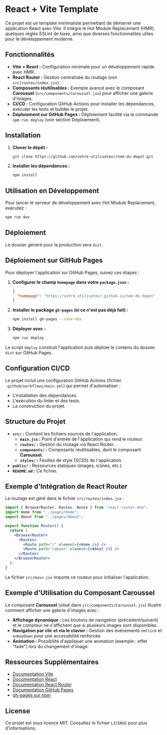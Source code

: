 # React + Vite Template

Ce projet est un template minimaliste permettant de démarrer une application React avec Vite. Il intègre le Hot Module Replacement (HMR), quelques règles ESLint de base, ainsi que diverses fonctionnalités utiles pour le développement moderne.

## Fonctionnalités

- **Vite + React :** Configuration minimale pour un développement rapide avec HMR.
- **React Router :** Gestion centralisée du routage (voir `src/routes/index.jsx`).
- **Composants réutilisables :** Exemple avancé avec le composant **Caroussel** (`src/components/Caroussel.jsx`) pour afficher une galerie d'images.
- **CI/CD :** Configuration GitHub Actions pour installer les dépendances, exécuter les tests et builder le projet.
- **Déploiement sur GitHub Pages :** Déploiement facilité via la commande `npm run deploy` (voir section Déploiement).

## Installation

1. **Cloner le dépôt :**

   ```bash
   git clone https://github.com/votre-utilisateur/nom-du-depot.git
   ```

2. **Installer les dépendances :**

   ```bash
   npm install
   ```

## Utilisation en Développement

Pour lancer le serveur de développement avec Hot Module Replacement, exécutez :

```bash
npm run dev
```

## Déploiement

Le dossier généré pour la production sera `dist`.

## Déploiement sur GitHub Pages

Pour déployer l'application sur GitHub Pages, suivez ces étapes :

1. **Configurer le champ `homepage` dans votre `package.json` :**

   ```json
   {
     "homepage": "https://votre-utilisateur.github.io/nom-du-depot"
   }
   ```

2. **Installer le package `gh-pages` (si ce n'est pas déjà fait) :**

   ```bash
   npm install gh-pages --save-dev
   ```

3. **Déployer avec :**

   ```bash
   npm run deploy
   ```

Le script `deploy` construit l'application puis déploie le contenu du dossier `dist` sur GitHub Pages.

## Configuration CI/CD

Le projet inclut une configuration GitHub Actions (fichier `.github/workflows/main.yml`) qui permet d'automatiser :

- L'installation des dépendances.
- L'exécution du linter et des tests.
- La construction du projet.

## Structure du Projet

- **`src/` :** Contient les fichiers sources de l'application.
  - **`main.jsx` :** Point d'entrée de l'application qui rend le routeur.
  - **`routes/` :** Gestion du routage via React Router.
  - **`components/` :** Composants réutilisables, dont le composant **Caroussel**.
  - **`styles/` :** Feuilles de style (SCSS) de l'application.
- **`public/` :** Ressources statiques (images, icônes, etc.).
- **`README.md` :** Ce fichier.

## Exemple d'Intégration de React Router

Le routage est géré dans le fichier `src/routes/index.jsx` :

```jsx:src/routes/index.jsx
import { BrowserRouter, Routes, Route } from "react-router-dom";
import Home from "../pages/Home";
import About from "../pages/About";

export function Router() {
  return (
    <BrowserRouter>
      <Routes>
        <Route path="/" element={<Home />} />
        <Route path="/about" element={<About />} />
      </Routes>
    </BrowserRouter>
  );
}
```

Le fichier `src/main.jsx` importe ce routeur pour initialiser l'application.

## Exemple d'Utilisation du Composant Caroussel

Le composant **Caroussel** (situé dans `src/components/Caroussel.jsx`) illustre comment afficher une galerie d'images avec :

- **Affichage dynamique :** Les boutons de navigation (précédent/suivant) et le compteur ne s'affichent que si plusieurs images sont disponibles.
- **Navigation par clic et via le clavier :** Gestion des événements `onClick` et `onKeyDown` pour une accessibilité renforcée.
- **Animation :** Possibilité d'appliquer une animation (exemple : effet "fade") lors du changement d'image.

## Ressources Supplémentaires

- [Documentation Vite](https://vitejs.dev/)
- [Documentation React](https://reactjs.org/)
- [Documentation React Router](https://reactrouter.com/)
- [Documentation GitHub Pages](https://pages.github.com/)
- [gh-pages sur npm](https://www.npmjs.com/package/gh-pages)

## License

Ce projet est sous licence MIT. Consultez le fichier `LICENSE` pour plus d'informations.
